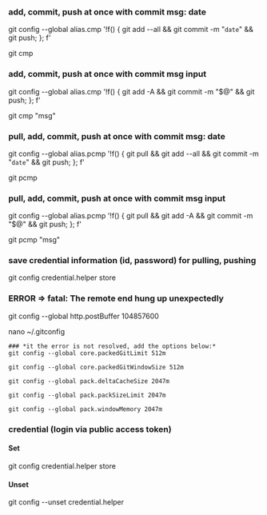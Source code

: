 ### add, commit, push at once with commit msg: date
git config --global alias.cmp '!f() { git add --all && git commit -m "`date`" && git push; }; f'

git cmp

### add, commit, push at once with commit msg input
git config --global alias.cmp '!f() { git add -A && git commit -m "$@" && git push; }; f'

git cmp "msg"

### pull, add, commit, push at once with commit msg: date
git config --global alias.pcmp '!f() { git pull && git add --all && git commit -m "`date`" && git push; }; f'

git pcmp

### pull, add, commit, push at once with commit msg input
git config --global alias.pcmp '!f() { git pull && git add -A && git commit -m "$@" && git push; }; f'

git pcmp "msg"

### save credential information (id, password) for pulling, pushing
git config credential.helper store

### ERROR => fatal: The remote end hung up unexpectedly

git config --global http.postBuffer 104857600

nano ~/.gitconfig

    ### *it the error is not resolved, add the options below:*
    git config --global core.packedGitLimit 512m

    git config --global core.packedGitWindowSize 512m

    git config --global pack.deltaCacheSize 2047m

    git config --global pack.packSizeLimit 2047m

    git config --global pack.windowMemory 2047m

### credential (login via public access token)
#### Set
git config credential.helper store
#### Unset
git config --unset credential.helper
